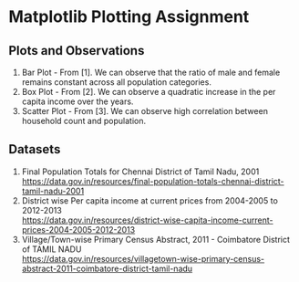 # Matplotlib Plotting Assignment

## Plots and Observations

1) Bar Plot - From [1]. We can observe that the ratio of male and female remains constant across all population categories.
2) Box Plot - From [2]. We can observe a quadratic increase in the per capita income over the years.
3) Scatter Plot - From [3]. We can observe high correlation between household count and population.

## Datasets

1) Final Population Totals for Chennai District of Tamil Nadu, 2001\
   https://data.gov.in/resources/final-population-totals-chennai-district-tamil-nadu-2001
2) District wise Per capita income at current prices from 2004-2005 to 2012-2013\
   https://data.gov.in/resources/district-wise-capita-income-current-prices-2004-2005-2012-2013
3) Village/Town-wise Primary Census Abstract, 2011 - Coimbatore District of TAMIL NADU\
   https://data.gov.in/resources/villagetown-wise-primary-census-abstract-2011-coimbatore-district-tamil-nadu 